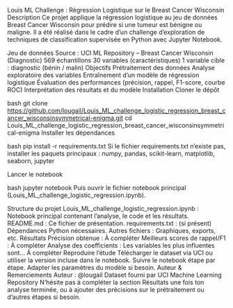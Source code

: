
Louis ML Challenge : Régression Logistique sur le Breast Cancer Wisconsin
Description
Ce projet applique la régression logistique au jeu de données Breast Cancer Wisconsin pour prédire si une tumeur est bénigne ou maligne. Il a été réalisé dans le cadre d’un challenge d’exploration de techniques de classification supervisée en Python avec Jupyter Notebook.

Jeu de données
Source : UCI ML Repository – Breast Cancer Wisconsin (Diagnostic)
569 échantillons
30 variables (caractéristiques)
1 variable cible : diagnostic (bénin / malin)
Objectifs
Prétraitement des données
Analyse exploratoire des variables
Entraînement d’un modèle de régression logistique
Évaluation des performances (précision, rappel, F1-score, courbe ROC)
Interprétation des résultats et du modèle
Installation
Cloner le dépôt

bash
git clone https://github.com/lougail/Louis_ML_challenge_logistic_regression_breast_cancer_wisconsinsymmetrical-enigma.git
cd Louis_ML_challenge_logistic_regression_breast_cancer_wisconsinsymmetrical-enigma
Installer les dépendances

bash
pip install -r requirements.txt
Si le fichier requirements.txt n’existe pas, installer les paquets principaux :
numpy, pandas, scikit-learn, matplotlib, seaborn, jupyter

Lancer le notebook

bash
jupyter notebook
Puis ouvrir le fichier notebook principal (Louis_ML_challenge_logistic_regression.ipynb).

Structure du projet
Louis_ML_challenge_logistic_regression.ipynb : Notebook principal contenant l’analyse, le code et les résultats.
README.md : Ce fichier de présentation.
requirements.txt : (si présent) Dépendances Python nécessaires.
Autres fichiers : Graphiques, exports, etc.
Résultats
Précision obtenue : À compléter
Meilleurs scores de rappel/F1 : À compléter
Analyse des coefficients : Les variables les plus influentes sont... À compléter
Reproduire l’étude
Télécharger le dataset via UCI ou utiliser la version incluse dans le notebook.
Suivre le notebook étape par étape.
Adapter les paramètres du modèle si besoin.
Auteur & Remerciements
Auteur : @lougail
Dataset fourni par UCI Machine Learning Repository
N’hésite pas à compléter la section Résultats une fois ton analyse terminée, ou à ajouter des précisions sur le prétraitement ou d’autres étapes si besoin.
